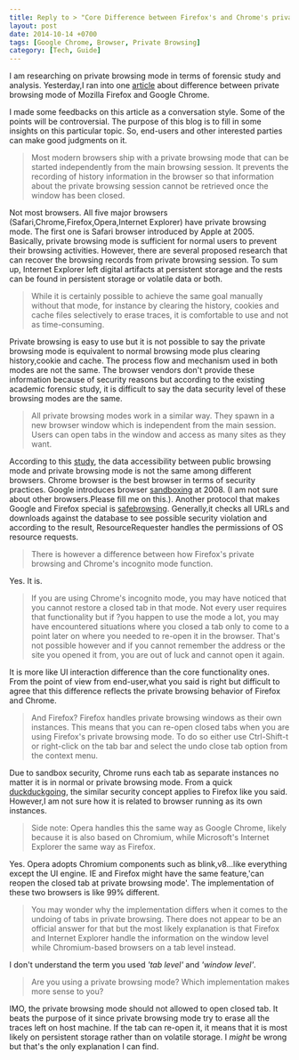 ```yaml
---
title: Reply to > "Core Difference between Firefox's and Chrome's private browsing mode"
layout: post
date: 2014-10-14 +0700
tags: [Google Chrome, Browser, Private Browsing]
category: [Tech, Guide]
---
```


I am researching on private browsing mode in terms of forensic study and analysis. Yesterday,I ran into one <a href="http://www.ghacks.net/2014/10/13/a-core-difference-between-firefoxs-and-chromes-private-browsing-mode/" target="_blank">article</a> about difference between private browsing mode of Mozilla Firefox and Google Chrome.

I made some feedbacks on this article as a conversation style. Some of the points will be controversial. The purpose of this blog is to fill in some insights on this particular topic. So, end-users and other interested parties can make good judgments on it.


>Most modern browsers ship with a private browsing mode that can be started independently from the main browsing session. It prevents the recording of history information in the browser so that information about the private browsing session cannot be retrieved once the window has been closed.

Not most browsers. All five major browsers (Safari,Chrome,Firefox,Opera,Internet Explorer) have private browsing mode. The first one is Safari browser introduced by Apple at 2005. Basically, private browsing mode is sufficient for normal users to prevent their browsing activities. However, there are several proposed research that can recover the browsing records from private browsing session. To sum up, Internet Explorer left digital artifacts at persistent storage and the rests can be found in persistent storage or volatile data or both.

>While it is certainly possible to achieve the same goal manually without that mode, for instance by clearing the history, cookies and cache files selectively to erase traces, it is comfortable to use and not as time-consuming.

Private browsing is easy to use but it is not possible to say the private browsing mode is equivalent to normal browsing mode plus clearing history,cookie and cache. The process flow and mechanism used in both modes are not the same. The browser vendors don't provide these information because of security reasons but according to the existing academic forensic study, it is difficult to say the data security level of these browsing modes are the same.

>All private browsing modes work in a similar way. They spawn in a new browser window which is independent from the main session. Users can open tabs in the window and access as many sites as they want.

According to this <a href ="http://crypto.stanford.edu/~dabo/pubs/papers/privatebrowsing.pdf" target=_blank>study</a>, the data accessibility between public browsing mode and private browsing mode is not the same among different browsers. Chrome browser is the best browser  in terms of security practices. Google introduces browser <a href="http://blog.chromium.org/2008/10/new-approach-to-browser-security-Google.html">sandboxing</a> at 2008. (I am not sure about other browsers.Please fill me on this.). Another protocol that makes Google and Firefox special is <a href="https://code.google.com/p/google-safe-browsing/wiki/Protocolv2Spec">safebrowsing</a>. Generally,it checks all URLs and downloads against the database to see possible security violation and according to the result, ResourceRequester handles the permissions of OS resource requests.

> There is however a difference between how Firefox's private browsing and Chrome's incognito mode function.

Yes. It is.

>If you are using Chrome's incognito mode, you may have noticed that you cannot restore a closed tab in that mode. Not every user requires that functionality but if ?you happen to use the mode a lot, you may have encountered situations where you closed a tab only to come to a point later on where you needed to re-open it in the browser. That's not possible however and if you cannot remember the address or the site you opened it from, you are out of luck and cannot open it again.

It is more like UI interaction difference than the core functionality ones. From the point of view from end-user,what you said is right but difficult to agree that this difference reflects the private browsing behavior of Firefox and Chrome.

>And Firefox? Firefox handles private browsing windows as their own instances. This means that you can re-open closed tabs when you are using Firefox's private browsing mode. To do so either use Ctrl-Shift-t or right-click on the tab bar and select the undo close tab option from the context menu.

Due to sandbox security, Chrome runs each tab as separate instances no matter it is in normal or private browsing mode. From a quick <a href ="https://wiki.mozilla.org/Sandbox#Sandboxing_Firefox" target="_blank">duckduckgoing</a>, the similar security concept applies to Firefox like you said. However,I am not sure how it is related to browser running as its own instances.

>Side note: Opera handles this the same way as Google Chrome, likely because it is also based on Chromium, while Microsoft's Internet Explorer the same way as Firefox.

Yes. Opera adopts Chromium components such as blink,v8...like everything except the UI engine. IE and Firefox might have the same feature,'can reopen the closed tab at private browsing mode'. The implementation of these two browsers is like 99% different. 

>You may wonder why the implementation differs when it comes to the undoing of tabs in private browsing. There does not appear to be an official answer for that but the most likely explanation is that Firefox and Internet Explorer handle the information on the window level while Chromium-based browsers on a tab level instead.

I don't understand the term you used *'tab level'* and *'window level'*. 

>Are you using a private browsing mode? Which implementation makes more sense to you?

IMO, the private browsing mode should not allowed to open closed tab. It beats the purpose of it since private browsing mode try to erase all the traces left on host machine. If the tab can re-open it, it means that it is most likely on persistent storage rather than on volatile storage. I *might* be wrong but that's the only explanation I can find. 


